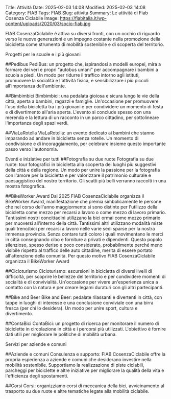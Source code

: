 Title: Attività
Date: 2025-02-03 14:08
Modified: 2025-02-03 14:08
Category: FIAB
Tags: FIAB
Slug: attivita
Summary: Le attività di Fiab Cosenza Ciclabile
Image: https://fiabitalia.it/wp-content/uploads/2020/03/socio-fiab.jpg

FIAB CosenzaCiclabile è attiva su diversi fronti, con un occhio di riguardo verso le nuove generazioni e un impegno costante nella promozione della bicicletta come strumento di mobilità sostenibile e di scoperta del territorio.

Progetti per le scuole e i più giovani

##Pedibus<a name="pedibus"></a>
PediBus: un progetto che, ispirandosi a modelli europei, mira a formare dei veri e propri "autobus umani" per accompagnare i bambini a scuola a piedi. Un modo per ridurre il traffico intorno agli istituti, promuovere la socialità e l'attività fisica, e sensibilizzare i più piccoli all'importanza dell'ambiente.

##Bimbimbici<a name="bimbimbici"></a>
Bimbimbici: una pedalata gioiosa e sicura lungo le vie della città, aperta a bambini, ragazzi e famiglie. Un'occasione per promuovere l'uso della bicicletta tra i più giovani e per condividere un momento di festa e di divertimento all'aria aperta. L'evento si conclude spesso con una merenda e la lettura di un racconto in un parco cittadino, per sottolineare l'importanza degli spazi verdi.

##ViaLaRotella<a name="vialarotella"></a>
ViaLaRotella: un evento dedicato ai bambini che stanno imparando ad andare in bicicletta senza rotelle. Un momento di condivisione e di incoraggiamento, per celebrare insieme questo importante passo verso l'autonomia.


Eventi e iniziative per tutti
##Fotografia su due ruote<a name="fotografia"></a>
Fotografia su due ruote: tour fotografici in bicicletta alla scoperta dei luoghi più suggestivi della città e della regione. Un modo per unire la passione per la fotografia con l'amore per la bicicletta e per valorizzare il patrimonio culturale e paesaggistico del nostro territorio. Gli scatti più belli verranno raccolti in una mostra fotografica.

##BikeWorker Award<a name="bikeworker"></a>
Dal 2025 FIAB CosenzaCiclabile organizza il BikeWorker Award, manifestazione che premia simbolicamente le persone che nel corso dell'anno maggiormente si sono distinte per l'utilizzo della bicicletta come mezzo per recarsi a lavoro o come mezzo di lavoro primario. Tantissimi nostri concittadini utilizzano la bici ormai come mezzo primario per muoversi all'interno della città. Tantissimi altri utilizzano modalità miste quali treno/bici per recarsi a lavoro nelle varie sedi sparse per la nostra immensa provincia. Senza contare tutti coloro i quali movimentano le merci in città consegnando cibo e forniture a privati e dipendenti. Questo popolo silenzioso, spesso deriso e poco considerato, probabilmente perché meno visibile rispetto al traffico delle auto cittadine, merita di essere portato all'attenzione della comunità. Per questo motivo FIAB CosenzaCiclabile organizza il BikeWorker Award

##Cicloturismo<a name="cicloturismo"></a>
Cicloturismo: escursioni in bicicletta di diversi livelli di difficoltà, per scoprire le bellezze del territorio e per condividere momenti di socialità e di convivialità. Un'occasione per vivere un'esperienza unica a contatto con la natura e per creare legami duraturi con gli altri partecipanti.

##Bike and Beer<a name="bike-and-beer"></a>
Bike and Beer: pedalate rilassanti e divertenti in città, con tappe in luoghi di interesse e una conclusione conviviale con una birra fresca (per chi lo desidera). Un modo per unire sport, cultura e divertimento.

##ContaBici<a name="contabici"></a>
ContaBici: un progetto di ricerca per monitorare il numero di biciclette in circolazione in città e i percorsi più utilizzati. L'obiettivo è fornire dati utili per migliorare le politiche di mobilità urbana.

Servizi per aziende e comuni

##Aziende e comuni<a name="pa"></a>
Consulenza e supporto: FIAB CosenzaCiclabile offre la propria esperienza a aziende e comuni che desiderano investire nella mobilità sostenibile. Supportiamo la realizzazione di piste ciclabili, parcheggi per biciclette e altre iniziative per migliorare la qualità della vita e l'efficienza degli spostamenti.

##Corsi<a name="corsi"></a>
Corsi: organizziamo corsi di meccanica della bici, avvicinamento al trasporto su due ruote e altre tematiche legate alla mobilità ciclabile.